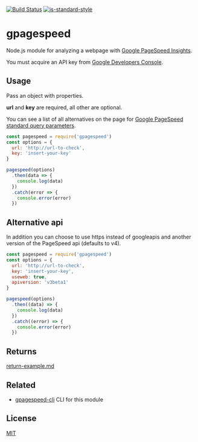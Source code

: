 [![Build Status](https://travis-ci.com/zrrrzzt/gpagespeed.svg?branch=main)](https://travis-ci.com/zrrrzzt/gpagespeed)
[![js-standard-style](https://img.shields.io/badge/code%20style-standard-brightgreen.svg?style=flat)](https://github.com/feross/standard)

# gpagespeed

Node.js module for analyzing a webpage with [Google PageSpeed Insights](https://developers.google.com/speed/pagespeed/insights/).

You must acquire an API key from [Google Developers Console](https://console.developers.google.com/).

## Usage

Pass an object with properties.

**url** and **key** are required, all other are optional.

You can see a list of all alternatives on the page for [Google PageSpeed standard query parameters](https://developers.google.com/speed/docs/insights/v4/reference/pagespeedapi/runpagespeed).

```JavaScript
const pagespeed = require('gpagespeed')
const options = {
  url: 'http://url-to-check',
  key: 'insert-your-key'
}

pagespeed(options)
  .then(data => {
    console.log(data)
  })
  .catch(error => {
    console.error(error)
  })
```

## Alternative api

In addition you can choose to use https instead of googleapis and another version of the PageSpeed api (defaults to v4).

```JavaScript
const pagespeed = require('gpagespeed')
const options = {
  url: 'http://url-to-check',
  key: 'insert-your-key',
  useweb: true,
  apiversion: 'v3beta1'
}

pagespeed(options)
  .then((data) => {
    console.log(data)
  })
  .catch((error) => {
    console.error(error)
  })
```
## Returns

[return-example.md](return-example.md)

## Related

- [gpagespeed-cli](https://github.com/zrrrzzt/gpagespeed-cli) CLI for this module

## License

[MIT](LICENSE)
